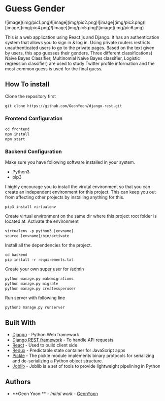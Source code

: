 # Guess  Gender
<p float="left">
  ![image](img/pic1.png)![image](img/pic2.png)![image](img/pic3.png)![image](img/pic4.png)![image](img/pic5.png)![image](img/pic6.png)
</p>



This is a web application using React.js and Django. 
It has an authentication system that allows you to sign in & log in. 
Using private routers restricts unauthenticated users to go to the private pages. Based on the text given by users, this app guesses their genders. Three different classifications( Naive Bayes Classifier, Multinomial Naive Bayes classifier, Logistic regression classifier) are used to study Twitter profile information and the most common guess is used for the final guess. 


## How To install

Clone the repository first
```
git clone https://github.com/GeonYoon/django-rest.git
```

### Frontend Configuration

```
cd frontend
npm install 
npm start 
```

### Backend Configuration

Make sure you have following software installed in your system. 
* Python3
* pip3

I highly encourage you to install the virutal environment so that you can create an independent environment
for this project. This can keep you out from affecting other projects by installing anything for this. 
```
pip3 install virtualenv 
```
Create virtual environment on the same dir where this project root folder is located at. 
Activate the environment
```
virtualenv -p python3 [envname]
source [envname]/bin/activate 
```
Install all the dependencies for the project.
```
cd backend
pip install -r requirements.txt
```

Create your own super user for /admin
```
python manage.py makemigrations
python manage.py migrate
python manage.py createsuperuser 
```

Run server with following line
```
python3 manage.py runserver
```


## Built With

* [Django](https://www.djangoproject.com) - Python Web framework
* [Django REST framework](https://www.django-rest-framework.org) - To handle API requests
* [React](https://reactjs.org/) - Used to build client side
* [Redux](http://redux.js.org/docs/basics/UsageWithReact.html) - Predictable state container for JavaScript apps
* [Pickle](https://docs.python.org/3/library/pickle.html) - The pickle module implements binary protocols for serializing and de-serializing a Python object structure.
* [Joblib](https://pypi.org/project/joblib/) - Joblib is a set of tools to provide lightweight pipelining in Python

## Authors
* **Geon Yoon ** - *Initial work* - [GeonYoon](https://github.com/GeonYoon)